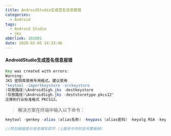 ```yaml
---
title: AndroidStudio生成签名信息报错
categories:
  - Android
tags:
  - Android Studio
  - jks
abbrlink: 101001
date: 2020-02-05 14:33:46
---
```


#### AndroidStudio生成签名信息报错

```java
Key was created with errors:
Warning:
JKS 密钥库使用专用格式。建议使用 
"keytool -importkeystore -srckeystore
(存放路径)\AndroidSigh.jks -destkeystore
(存放路径)\AndroidSigh.jks -deststoretype pkcs12"
迁移到行业标准格式 PKCS12。

```

> 解决方案在终端中输入以下命令：

```java
keytool -genkey -alias (alias名称) -keypass (alias密码) -keyalg RSA -keysize 2048 -validity 36500 -keystore (存放路径)\(保存jks文件名称).jks -storepass (keyStore密码)

//然后根据提示信息填写即可（上面命令中的括号要删掉）

```


